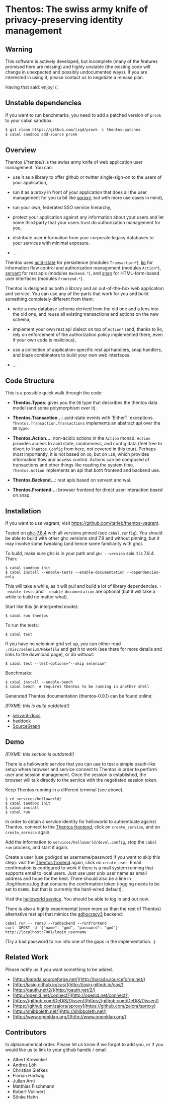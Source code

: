 Thentos: The swiss army knife of privacy-preserving identity management
=======================================================================

Warning
-------

This software is actively developed, but incomplete (many of the
features promised here are missing) and highly unstable (the existing
code will change in unexpected and possibly undocumented ways).  If
you are interested in using it, please contact us to negotiate a
release plan.

Having that said: enjoy!  (:


Unstable dependencies
---------------------

If you want to run benchmarks, you need to add a patched version of `pronk` to
your cabal sandbox:

```bash
$ git clone https://github.com/liqd/pronk -b thentos-patches
$ cabal sandbox add-source pronk
```


Overview
--------

Thentos (/'tentɒs/) is the swiss army knife of web application user
management.  You can:

- use it as a library to offer github or twitter single-sign-on to the
  users of your application,

- run it as a proxy in front of your application that does all the
  user management for you (a bit like
  [sproxy](https://github.com/zalora/sproxy), but with more use cases
  in mind),

- run your own, federated SSO service hierarchy,

- protect your application against any information about your users
  and let some third party that your users trust do authorization
  management for you,

- distribute user information from your corporate legacy databases to
  your services with minimal exposure.

- ...

Thentos uses [acid-state](http://acid-state.seize.it/) for persistence
(modules `Transaction*`), [lio](https://github.com/scslab/lio) for
information flow control and authorization management (modules
`Action*`), [servant](http://haskell-servant.github.io/) for rest apis
(modules `Backend.*`), and [snap](http://snapframework.com/) for
HTML-form-based user interfaces (modules `Frontend.*`).

Thentos is designed as both a library and an out-of-the-box web
application and service.  You can use any of the parts that work for
you and build something completely different from them:

- write a new database schema derived from the old one and a lens into
  the old one, and reuse all existing transactions and actions on the
  new schema;

- implement your own rest api dialect on top of `Action*` (and, thanks
  to lio, rely on enforcement of the authorization policy implemented
  there, even if your own code is malicious),

- use a collection of application-specific rest api handlers, snap
  handlers, and blaze combinators to build your own web interfaces.

- ...


Code Structure
--------------

This is a possible quick walk through the code:

- **Thentos.Types**: gives you the `DB` type that describes the
    thentos data model (and some polymorphism over it).

- **Thentos.Transaction...**: acid-state events with 'EitherT'
    exceptions.  `Thentos.Transaction.Transactions` implements an
    abstract api over the `DB` type.

- **Thentos.Action...**: non-acidic actions in the `Action` monad.
    `Action` provides access to acid state, randomness, and config
    data (feel free to divert to `Thentos.Config` from here, not
    covered in this tour).  Perhaps most importantly, it is not based
    on `IO`, but on `LIO`, which provides information flow and access
    control.  Actions can be composed of transactions and other things
    like reading the system time.  `Thentos.Action` implements an api
    that both frontend and backend use.

- **Thentos.Backend...**: rest apis based on servant and wai.

- **Thentos.Frontend...**: browser frontend for direct
    user-interaction based on snap.


Installation
------------

If you want to use vagrant, visit https://github.com/tarleb/thentos-vagrant.

Tested on [ghc-7.8.4](https://www.haskell.org/ghc/download_ghc_7_8_4)
with all versions pinned (see `cabal.config`).  You should be able to
build with other ghc versions sind 7.8 and without pinning, but it may
involve some tweaking (and hence some familiarity with ghc).

To build, make sure ghc is in your path and `ghc --version` sais it is
7.8.4.  Then:

```shell
$ cabal sandbox init
$ cabal install --enable-tests --enable-documentation --dependencies-only
```

This will take a while, as it will pull and build a lot of library
dependencies.  `--enable-tests` and `--enable-documentation` are
optional (but it will take a while to build no matter what).

Start like this (in interpreted mode):

```shell
$ cabal run thentos
```

To run the tests:

```shell
$ cabal test
```

If you have no selenium grid set up, you can either read
`./misc/selenium/Makefile` and get it to work (see there for more
details and links to the download page), or do without:

```shell
$ cabal test --test-options="--skip selenium"
```

Benchmarks:

```shell
$ cabal install --enable-bench
$ cabal bench  # requires thentos to be running in another shell
```

Generated Thentos documentation (thentos-0.0.1) can be found online:

*[FIXME: this is quite outdated!]*

- [servant-docs](https://liqd.github.io/thentos/gh-pages/servant-docs/)
- [haddock](https://liqd.github.io/thentos/gh-pages/haddock/)
- [SourceGraph](https://liqd.github.io/thentos/gh-pages/SourceGraph/thentos.html)


Demo
----

*[FIXME: this section is outdated!]*

There is a helloworld service that you can use to test a simple
oauth-like setup where browser and service connect to Thentos in order
to perform user and session management.  Once the session is
established, the browser will talk directly to the service with the
negotiated session token.

Keep Thentos running in a different terminal (see above).

```shell
$ cd services/helloworld/
$ cabal sandbox init
$ cabal install
$ cabal run
```

In order to obtain a service identity for helloworld to authenticate
against Thentos, connect to the [Thentos
frontend](http://localhost:7002/), click on `create_service`, and on
`create_service` again.

Add the information to `services/helloworld/devel.config`, stop the
`cabal run` process, and start it again.

Create a user (use god/god as username/password if you want to skip
this step): visit the [Thentos fronend](http://localhost:7002/) again,
click on `create_user`.  Email confirmation is configured to work if
there is a mail system running that supports email to local users.
Just use user unix user name as email address and hope for the best.
There should also be a line in ./log/thentos.log that contains the
confirmation token (logging needs to be set to `DEBUG`, but that is
currently the hard-wired default).

Visit the [helloworld service](http://localhost:8000/).  You should be
able to log in and out now.

There is also a highly experimental (even more so than the rest of
Thentos) alternative rest api that mimics the
[adhocracy3](https://github.com/liqd/adhocracy3.mercator) backend:

```shell
cabal run -- runa3 --runbackend --runfrontend
curl -XPOST -d '{"name": "god", "password": "god"}' http://localhost:7001/login_username
```

(Try a bad password to run into one of the gaps in the
implementation. :)


Related Work
------------

Please notify us if you want something to be added.

- [http://barada.sourceforge.net/](http://barada.sourceforge.net/)
- [http://jasig.github.io/cas/](http://jasig.github.io/cas/)
- [http://oauth.net/2/](http://oauth.net/2/)
- [http://openid.net/connect/](http://openid.net/connect/)
- [https://github.com/DeDiS/Dissent](https://github.com/DeDiS/Dissent)
- [https://github.com/zalora/sproxy](https://github.com/zalora/sproxy)
- [http://shibboleth.net/](http://shibboleth.net/)
- [http://www.openldap.org/](http://www.openldap.org/)


Contributors
------------

In alphanumerical order.  Please let us know if we forgot to add you,
or if you would like us to link to your github handle / email.

- Albert Krewinkel
- Andres Löh
- Christian Siefkes
- Florian Hartwig
- Julian Arni
- Matthias Fischmann
- Robert Vollmert
- Sönke Hahn

